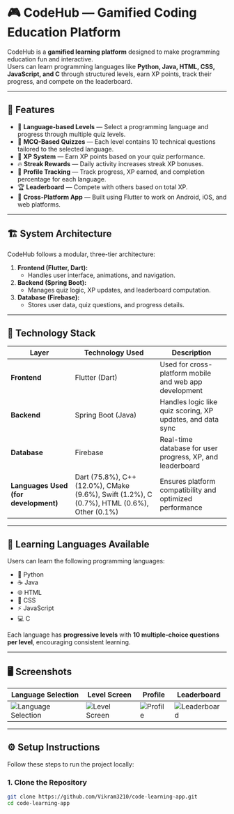 # 🎮 CodeHub — Gamified Coding Education Platform

CodeHub is a **gamified learning platform** designed to make programming education fun and interactive.  
Users can learn programming languages like **Python, Java, HTML, CSS, JavaScript, and C** through structured levels, earn XP points, track their progress, and compete on the leaderboard.

---

## 🚀 Features

- 🎯 **Language-based Levels** — Select a programming language and progress through multiple quiz levels.
- 🧠 **MCQ-Based Quizzes** — Each level contains 10 technical questions tailored to the selected language.
- 💎 **XP System** — Earn XP points based on your quiz performance.
- 🔥 **Streak Rewards** — Daily activity increases streak XP bonuses.
- 🧾 **Profile Tracking** — Track progress, XP earned, and completion percentage for each language.
- 🏆 **Leaderboard** — Compete with others based on total XP.
- 📱 **Cross-Platform App** — Built using Flutter to work on Android, iOS, and web platforms.

---

## 🏗️ System Architecture

CodeHub follows a modular, three-tier architecture:

1. **Frontend (Flutter, Dart):**  
   - Handles user interface, animations, and navigation.
2. **Backend (Spring Boot):**  
   - Manages quiz logic, XP updates, and leaderboard computation.
3. **Database (Firebase):**  
   - Stores user data, quiz questions, and progress details.

---

## 🧰 Technology Stack

| Layer | Technology Used | Description |
|-------|------------------|-------------|
| **Frontend** | Flutter (Dart) | Used for cross-platform mobile and web app development |
| **Backend** | Spring Boot (Java) | Handles logic like quiz scoring, XP updates, and data sync |
| **Database** | Firebase | Real-time database for user progress, XP, and leaderboard |
| **Languages Used (for development)** | Dart (75.8%), C++ (12.0%), CMake (9.6%), Swift (1.2%), C (0.7%), HTML (0.6%), Other (0.1%) | Ensures platform compatibility and optimized performance |

---

## 🧩 Learning Languages Available

Users can learn the following programming languages:
- 🐍 Python  
- ☕ Java  
- 🌐 HTML  
- 🎨 CSS  
- ⚡ JavaScript  
- 💻 C  

Each language has **progressive levels** with **10 multiple-choice questions per level**, encouraging consistent learning.

---

## 🖥️ Screenshots

| Language Selection | Level Screen | Profile | Leaderboard |
|---------------------|---------------|----------|--------------|
| ![Language Selection](images/language_selection.jpg) | ![Level Screen](images/level.jpg) | ![Profile](images/profile.jpg) | ![Leaderboard](images/leaderboard.jpg) |

---

## ⚙️ Setup Instructions

Follow these steps to run the project locally:

### 1. Clone the Repository
```bash
git clone https://github.com/Vikram3210/code-learning-app.git
cd code-learning-app
